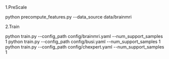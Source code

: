 1.PreScale

python precompute_features.py --data_source data/brainmri

2.Train

python train.py --config_path config/brainmri.yaml --num_support_samples 1
python train.py --config_path config/busi.yaml --num_support_samples 1
python train.py --config_path config/chexpert.yaml --num_support_samples 1